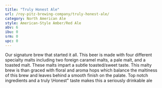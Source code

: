 ```yaml
---
title: "Truly Honest Ale"
url: /roy-pitz-brewing-company/truly-honest-ale/
category: North American Ale
style: American-Style Amber/Red Ale
abv: 6
ibu: 0
srm: 0
upc: 0
---
```

Our signature brew that started it all. This beer is made with four different specialty malts including two foreign caramel malts, a pale malt, and a toasted malt. These malts impart a subtle toasted/sweet taste. This malty brew is than graced with floral and aroma hops which balance the maltiness of this brew and leaves behind a smooth finish on the palate. Top notch ingredients and a truly \Honest\" taste makes this a seriously drinkable ale
